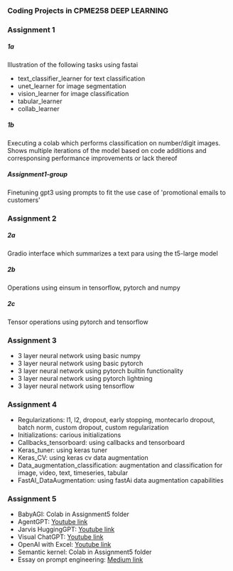 ### Coding Projects in CPME258 DEEP LEARNING

### Assignment 1

##### 1a

Illustration of the following tasks using fastai
- text_classifier_learner for text classification
- unet_learner for image segmentation
- vision_learner for image classification
- tabular_learner
- collab_learner

##### 1b

Executing a colab which performs classification on number/digit images. Shows multiple iterations of the model based on code additions and corresponsing performance improvements or lack thereof

##### Assignment1-group

Finetuning gpt3 using prompts to fit the use case of 'promotional emails to customers'


### Assignment 2

##### 2a

Gradio interface which summarizes a text para using the t5-large model

##### 2b

Operations using einsum in tensorflow, pytorch and numpy

##### 2c

Tensor operations using pytorch and tensorflow

### Assignment 3

- 3 layer neural network using basic numpy
- 3 layer neural network using basic pytorch
- 3 layer neural network using pytorch builtin functionality
- 3 layer neural network using pytorch lightning
- 3 layer neural network using tensorflow

### Assignment 4

- Regularizations: l1, l2, dropout, early stopping, montecarlo dropout, batch norm, custom dropout, custom regularization
- Initializations: carious initializations
- Callbacks_tensorboard: using callbacks and tensorboard
- Keras_tuner: using keras tuner
- Keras_CV: using keras cv data augmentation
- Data_augmentation_classification: augmentation and classification for image, video, text, timeseries, tabular
- FastAI_DataAugmentation: using fastAi data augmentation capabilities 

### Assignment 5

- BabyAGI: Colab in Assignment5 folder
- AgentGPT: [Youtube link](https://youtu.be/7-Ctfbqg8Ug)
- Jarvis HuggingGPT: [Youtube link](https://youtu.be/sHZu0ofAj_A)
- Visual ChatGPT: [Youtube link](https://youtu.be/H_16vcI2A14)
- OpenAI with Excel: [Youtube link](https://youtu.be/7vDMAkU49Dc)
- Semantic kernel: Colab in Assignment5 folder
- Essay on prompt engineering: [Medium link](https://medium.com/@neelearning93/prompt-engineering-introduction-and-best-practices-2e8c5392986d)
